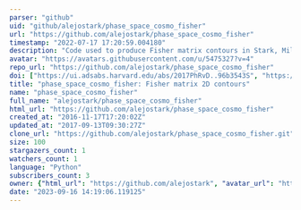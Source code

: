 ```yaml
---
parser: "github"
uid: "github/alejostark/phase_space_cosmo_fisher"
url: "https://github.com/alejostark/phase_space_cosmo_fisher"
timestamp: "2022-07-17 17:20:59.004180"
description: "Code used to produce Fisher matrix contours in Stark, Miller Huterer 2016"
avatar: "https://avatars.githubusercontent.com/u/5475327?v=4"
repo_url: "https://github.com/alejostark/phase_space_cosmo_fisher"
doi: ["https://ui.adsabs.harvard.edu/abs/2017PhRvD..96b3543S", "https://ui.adsabs.harvard.edu/abs/2016ascl.soft11019S/abstract"]
title: "phase_space_cosmo_fisher: Fisher matrix 2D contours"
name: "phase_space_cosmo_fisher"
full_name: "alejostark/phase_space_cosmo_fisher"
html_url: "https://github.com/alejostark/phase_space_cosmo_fisher"
created_at: "2016-11-17T17:20:02Z"
updated_at: "2017-09-13T09:30:27Z"
clone_url: "https://github.com/alejostark/phase_space_cosmo_fisher.git"
size: 100
stargazers_count: 1
watchers_count: 1
language: "Python"
subscribers_count: 3
owner: {"html_url": "https://github.com/alejostark", "avatar_url": "https://avatars.githubusercontent.com/u/5475327?v=4", "login": "alejostark", "type": "User"}
date: "2023-09-16 14:19:06.119125"
---
```


